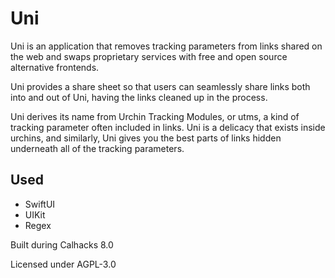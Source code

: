 # Uni

Uni is an application that removes tracking parameters from links
shared on the web and swaps proprietary services with free and open
source alternative frontends.

Uni provides a share sheet so that users can seamlessly share links
both into and out of Uni, having the links cleaned up in the process.

Uni derives its name from Urchin Tracking Modules, or utms, a kind
of tracking parameter often included in links. Uni is a delicacy
that exists inside urchins, and similarly, Uni gives you the best
parts of links hidden underneath all of the tracking parameters.

## Used
- SwiftUI
- UIKit
- Regex

Built during Calhacks 8.0

Licensed under AGPL-3.0
